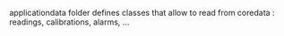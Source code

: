 applicationdata folder defines classes that allow to read from coredata : readings, calibrations, alarms, ...

